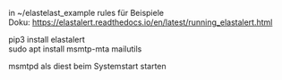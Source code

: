 in 
~/elastelast_example rules für Beispiele   
Doku: https://elastalert.readthedocs.io/en/latest/running_elastalert.html   
   
pip3 install elastalert   
sudo apt install msmtp-mta mailutils     

msmtpd als diest beim Systemstart starten  


